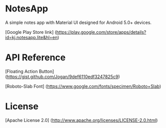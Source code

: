 # NotesApp
A simple notes app with Material UI designed for Android 5.0+ devices.

[Google Play Store link] (https://play.google.com/store/apps/details?id=kj.notesapp.lite&hl=en)

# API Reference
[Floating Action Button] (https://gist.github.com/Jogan/9def6110edf3247825c9)

[Roboto-Slab Font] (https://www.google.com/fonts/specimen/Roboto+Slab)

# License
[Apache License 2.0] (http://www.apache.org/licenses/LICENSE-2.0.html)
